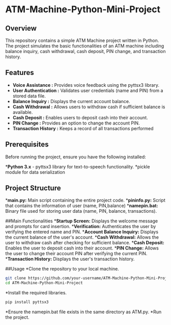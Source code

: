 # ATM-Machine-Python-Mini-Project
## Overview
This repository contains a simple ATM Machine project written in Python. The project simulates the basic functionalities of an ATM machine including balance inquiry, cash withdrawal, cash deposit, PIN change, and transaction history.

## Features
* __Voice Assistance :__ Provides voice feedback using the pyttsx3 library.
* __User Authentication :__ Validates user credentials (name and PIN) from a stored data file.
* __Balance Inquiry :__ Displays the current account balance.
* __Cash Withdrawal :__ Allows users to withdraw cash if sufficient balance is available.
* __Cash Deposit :__ Enables users to deposit cash into their account.
* __PIN Change :__ Provides an option to change the account PIN.
* __Transaction History :__ Keeps a record of all transactions performed

## Prerequisites
Before running the project, ensure you have the following installed:

*__Python 3.x__ - pyttsx3 library for text-to-speech functionality.
*pickle module for data serialization

## Project Structure
*__main.py:__ Main script containing the entire project code.
*__pininfo.py:__ Script that contains the information of user (name, PIN,balance)
*__namepin.bat:__ Binary file used for storing user data (name, PIN, balance, transactions).

##Main Functionalities
*__Startup Screen:__ Displays the welcome message and prompts for card insertion.
*__Verification:__ Authenticates the user by verifying the entered name and PIN.
*__Account Balance Inquiry:__ Displays the current balance of the user's account.
*__Cash Withdrawal:__ Allows the user to withdraw cash after checking for sufficient balance.
*__Cash Deposit:__ Enables the user to deposit cash into their account.
*__PIN Change:__ Allows the user to change their account PIN after verifying the current PIN.
*__Transaction History:__ Displays the user's transaction history.

##Usage
*Clone the repository to your local machine.
```bash
git clone https://github.com/your-username/ATM-Machine-Python-Mini-Project.git
cd ATM-Machine-Python-Mini-Project
```
*Install the required libraries.
```bash
pip install pyttsx3
```
*Ensure the namepin.bat file exists in the same directory as ATM.py.
*Run the project.







